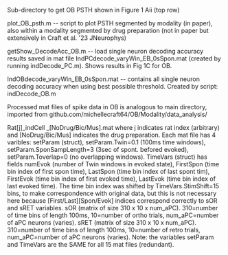 Sub-directory to get OB PSTH shown in Figure 1 Aii (top row)

plot_OB_psth.m -- script to plot PSTH segmented by modality (in paper), also within a modality segmented by drug preparation (not in paper but extensively in Craft et al. '23 JNeurophys)

getShow_DecodeAcc_OB.m -- load single neuron decoding accuracy results saved in mat file IndPCdecode_varyWin_EB_0sSpon.mat (created by running indDecode_PC.m). Shows results in Fig 1C for OB.

IndOBdecode_varyWin_EB_0sSpon.mat -- contains all single neuron decoding accuracy when using best possible threshold. Created by script: indDecode_OB.m

Processed mat files of spike data in OB is analogous to main directory, imported from github.com/michellecraft64/OB/Modality/data_analysis/

Rat[j]_indCell _[NoDrug/Bic/Mus].mat where j indicates rat index (arbitrary) and [NoDrug/Bic/Mus] indicates the drug preparation. Each mat file has 4 varibles: setParam (struct), setParam.Twin=0.1 (100ms time windows), setParam.SponSampLength=3 (3sec of spont. befored evoked), setParam.Toverlap=0 (no overlapping windows). TimeVars (struct) has fields numEvok (number of Twin windows in evoked state), FirstSpon (time bin index of first spon time), LastSpon (time bin index of last spont tim), FirstEvok (time bin index of first evoked time), LastEvok (time bin index of last evoked time). The time bin index was shifted by TimeVars.StimShift=15 bins, to make correspondence with original data, but this is not necessary here because [First/Last][Spon/Evok] indices correspond correctly to sOR and sRET variables. sOR (matrix of size 310 x 10 x num_aPC). 310=number of time bins of length 100ms, 10=number of ortho trials, num_aPC=number of aPC neurons (varies). sRET (matrix of size 310 x 10 x num_aPC). 310=number of time bins of length 100ms, 10=number of retro trials, num_aPC=number of aPC neurons (varies). Note: the variables setParam and TimeVars are the SAME for all 15 mat files (redundant).
